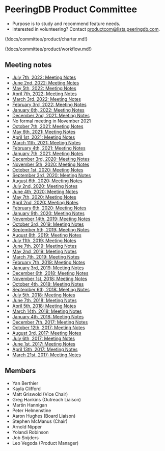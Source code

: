 # PeeringDB Product Committee

- Purpose is to study and recommend feature needs.
- Interested in volunteering? Contact [productcom@lists.peeringdb.com](mailto:productcom@lists.peeringdb.com).

{!docs/committee/product/charter.md!}

{!docs/committee/product/workflow.md!}

## Meeting notes

- [July 7th, 2022: Meeting Notes](notes/2022-07-07_Product_Committee_Notes.pdf)
- [June 2nd, 2022: Meeting Notes](notes/2022-06-02_Product_Committee_Notes.pdf)
- [May 5th, 2022: Meeting Notes](notes/2022-05-05_Product_Committee_Notes.pdf)
- [April 7th, 2022: Meeting Notes](notes/2022-04-07_Product_Committee_Notes.pdf)
- [March 3rd, 2022: Meeting Notes](notes/2022-03-03_Product_Committee_Notes.pdf)
- [February 3rd, 2022: Meeting Notes](notes/2022-02-03_Product_Committee_Notes.pdf)
- [January 6th, 2022: Meeting Notes](notes/2022-01-06_Product_Committee_Notes.pdf)
- [December 2nd, 2021: Meeting Notes](notes/2021-12-02_Product_Committee_Notes.pdf)
- No formal meeting in November 2021
- [October 7th, 2021: Meeting Notes](notes/2021-10-07_Product_Committee_Notes.pdf)
- [May 6th, 2021: Meeting Notes](notes/2021-05-06_Product_Committee_Notes.pdf)
- [April 1st, 2021: Meeting Notes](notes/2021-04-01_Product_Committee_Notes.pdf)
- [March 11th, 2021: Meeting Notes](notes/2021-03-11_Product_Committee_Notes.pdf)
- [February 4th, 2021: Meeting Notes](notes/2021-02-04_Product_Committee_Notes.pdf)
- [January 7th, 2021: Meeting Notes](notes/2021-01-07_Product_Committee_Notes.pdf)
- [December 3rd, 2020: Meeting Notes](notes/2020-12-03_Product_Committee_Notes.pdf)
- [November 5th, 2020: Meeting Notes](notes/2020-11-05_Product_Committee_Notes.pdf)
- [October 1st, 2020: Meeting Notes](notes/2020-10-01_Product_Committee_Notes.pdf)
- [September 3rd, 2020: Meeting Notes](notes/2020-09-03_Product_Committee_Notes.pdf)
- [August 6th, 2020: Meeting Notes](notes/2020-08-06_Product_Committee_Notes.pdf)
- [July 2nd, 2020: Meeting Notes](notes/2020-07-02_Product_Committee_Notes.pdf) 
- [June 4th, 2020: Meeting Notes](notes/2020-06-04_Product_Committee_Notes.pdf)
- [May 7th, 2020: Meeting Notes](notes/2020-05-07_Product_Committee_Notes.pdf)
- [April 2nd, 2020: Meeting Notes](notes/2020-04-02_Product_Committee_Notes.pdf)
- [February 6th, 2020: Meeting Notes](notes/2020-02-06_Product_Committee_Notes.pdf)
- [January 9th, 2020: Meeting Notes](notes/2020-01-09_Product_Committee_Notes.pdf)
- [November 14th, 2019: Meeting Notes](notes/2019-11-14_Product_Committee_Notes.pdf)
- [October 3rd, 2019: Meeting Notes](notes/2019-10-03_Product_Committee_Notes.pdf)
- [September 5th, 2019: Meeting Notes](notes/2019-09-05_Product_Committee_Notes.pdf)
- [August 8th, 2019: Meeting Notes](notes/2019-08-08_Product_Committee_Notes.pdf)
- [July 11th, 2019: Meeting Notes](notes/2019-07-11_Product_Committee_Notes.pdf)
- [June 7th, 2019: Meeting Notes](notes/2019-06-07_Product_Committee_Notes.pdf)
- [May 2nd, 2019: Meeting Notes](notes/2019-05-02_Product_Committee_Notes.pdf)
- [March 7th, 2019: Meeting Notes](notes/2019-03-07_Product_Committee_Notes.pdf)
- [February 7th, 2019: Meeting Notes](notes/2019-02-07_Product_Committee_Notes.pdf)
- [January 3rd, 2019: Meeting Notes](notes/2019-01-03_Product_Committee_Notes.pdf)
- [December 6th, 2018: Meeting Notes](notes/2018-12-06_Product_Committee_Notes.pdf)
- [November 1st, 2018: Meeting Notes](notes/2018-11-01_Product_Committee_Notes.pdf)
- [October 4th, 2018: Meeting Notes](notes/2018-10-04_Product_Committee_Notes.pdf)
- [September 6th, 2018: Meeting Notes](notes/2018-09-06_Product_Committee_Notes.pdf)
- [July 5th, 2018: Meeting Notes](notes/2018-07-05_Product_Committee_Notes.pdf)
- [June 7th, 2018: Meeting Notes](notes/2018-06-07_Product_Committee_Notes.pdf)
- [April 5th, 2018: Meeting Notes](notes/2018-04-05_Product_Committee_Notes.pdf)
- [March 14th, 2018: Meeting Notes](notes/2018-03-14_Product_Committee_Notes.pdf)
- [January 4th, 2018: Meeting Notes](notes/2018-01-04_Product_Committee_Notes.pdf)
- [December 7th, 2017: Meeting Notes](notes/2017-12-07_Product_Committee_Notes.pdf)
- [October 12th, 2017: Meeting Notes](notes/2017-10-12_Product_Committee_Notes.pdf)
- [August 3rd, 2017: Meeting Notes](notes/2017-08-03_Product_Committee_Notes.pdf)
- [July 6th, 2017: Meeting Notes](notes/2017-07-06_Product_Committee_Notes.pdf)
- [June 1st, 2017: Meeting Notes](notes/2017-06-01_Product_Committee_Notes.pdf)
- [April 13th, 2017: Meeting Notes](notes/2017-04-13_Product_Committee_Notes.pdf)
- [March 21st, 2017: Meeting Notes](notes/2017-03-21_Product_Committee_Notes.pdf)

## Members
- Yan Berthier
- Kayla Clifford
- Matt Griswold (Vice Chair)
- Greg Hankins (Outreach Liaison)
- Martin Hannigan
- Peter Helmenstine
- Aaron Hughes (Board Liaison)
- Stephen McManus (Chair)
- Arnold Nipper
- Yolandi Robinson
- Job Snijders
- Leo Vegoda (Product Manager)
